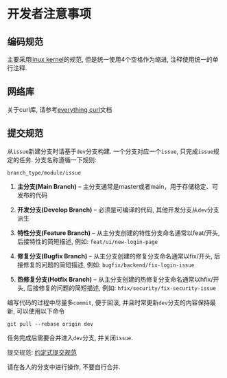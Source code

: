 # 开发者注意事项 

## 编码规范

主要采用[linux kernel](https://docs.kernel.org/translations/zh_CN/process/coding-style.html)的规范,
但是统一使用4个空格作为缩进, 注释使用统一的单行注释.

## 网络库

关于curl库, 请参考[everything curl](https://everything.curl.dev/)文档

## 提交规范

从`issue`新建分支时请基于`dev`分支构建. 一个分支对应一个`issue`, 只完成`issue`规定的任务.
分支名称遵循一下规则:

```
branch_type/module/issue
```

1. **主分支(Main Branch)**
    – 主分支通常是master或者main，用于存储稳定、可发布的代码

2. **开发分支(Develop Branch)**
    – 必须是可编译的代码, 其他开发分支从`dev`分支派生

3. **特性分支(Feature Branch)**
    – 从主分支创建的特性分支命名通常以feat/开头, 后接特性的简短描述, 例如: `feat/ui/new-login-page`

4. **修复分支(Bugfix Branch)**
    – 从主分支创建的修复分支命名通常以fix/开头, 后接修复的问题的简短描述, 例如: `bugfix/backend/fix-login-issue`

5. **热修复分支(Hotfix Branch)**
    – 从主分支创建的热修复分支命名通常以hfix/开头, 后接修复的问题的简短描述, 例如: `hfix/security/fix-security-issue`

编写代码的过程中尽量多`commit`, 便于回滚, 并且时常更新`dev`分支的内容保持最新, 可以使用以下命令

```
git pull --rebase origin dev
```

任务完成后需要合并进入`dev`分支, 并关闭`issue`. 

提交规范: [约定式提交规范](https://www.conventionalcommits.org/zh-hans/v1.0.0/)

请在各人的分支中进行操作, 不要自行合并.

